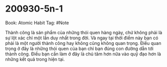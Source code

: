# 200930-5n-1

Book: Atomic Habit
Tag: #Note

Thành công là sản phẩm của những thói quen hàng ngày, chứ không phải là sự lột xác chỉ một lần duy nhất trong đời. Và ngay tại thời điểm này bạn có phải là một người thành công hay không cũng không quan trọng. Điều quan trọng ở đây là những thói quen của bạn chỉ bạn đúng con đường dẫn tới thành công. Điều bạn cần làm ở đây là chú tâm hơn nữa vào quỹ đạo hơn là những kết quả trong hiện tại.